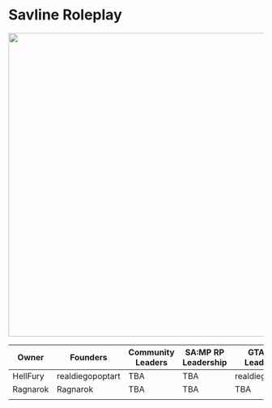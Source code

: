 # Savline Roleplay

<p align="center">
<img width="600" src="https://github.com/savline/presskit/blob/main/rp-banner.png?raw=true">
</p>

<div align="center">
<table>
<thead>
  <tr>
    <th>Owner</th>
    <th>Founders</th>
    <th>Community Leaders</th>
    <th>SA:MP RP Leadership</th>
    <th>GTA:V RP Leadership</th>
  </tr>
</thead>
<tbody>
  <tr>
    <td>HellFury</td>
    <td>realdiegopoptart</td>
    <td>TBA</td>
    <td>TBA</td>
    <td>realdiegopoptart</td>
  </tr>
  <tr>
    <td>Ragnarok</td>
    <td>Ragnarok</td>
    <td>TBA</td>
    <td>TBA</td>
    <td>TBA</td>
  </tr>
  <tr>
    <td></td>
    <td></td>
    <td></td>
    <td></td>
    <td></td>
  </tr>
</tbody>
</table>
  </div>
